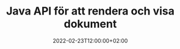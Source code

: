 ---
############################# Static ############################
layout: "product"
date: 2022-02-23T12:00:00+02:00
draft: false

lang: sv
product: "Viewer"
product_tag: "viewer"
platform: "Java"
platform_tag: "java"

############################# Head ############################
head_title: "Java Document Viewer API för PDF Word Excel HTML-bilder och e-postmeddelanden"
head_description: "Java-dokumentvisare och filrenderings-API. Lägg till PDF-visare, Word-visare, Excel-läsare, Bildvisare, HTML-visare, E-postvisare i Java-applikationer."

############################# Header ############################
title: "Java API för att rendera och visa dokument"
description: "Document Viewer Library för att utveckla Java-applikationer som naturligt renderar, visar och manipulerar dokument i flera format som stöder 170+ filformat."
button:
    enable: true
    icon: "fas fa-arrow-down"
    label: "Download Free Trial"
    link: "https://downloads.groupdocs.com/viewer/java"

############################# SubMenu ############################
submenu:
    enable: true
    
    left:
        img_alt: "GroupDocs.Viewer for Java"
        image: "https://www.groupdocs.cloud/templates/groupdocs/images/product-logos/groupdocs-viewer-java.png"
        product: "GroupDocs.Viewer"
        platform: "Java"

    middle:
        button:
            # button loop
            - link: "#overview"
              text: "Översikt"

            # button loop
            - link: "#features"
              text: "Funktioner"

            # button loop
            - link: "#support"
              text: "Stöd"

            # button loop
            - link: "https://products.groupdocs.app/viewer/total"
              text: "Live-demo"

            # button loop
            - link: "https://purchase.groupdocs.com/pricing/viewer/java"
              text: "Prissättning"

    right:
        link_download: "https://releases.groupdocs.com/viewer/java/"
        link_learn: "https://docs.groupdocs.com/viewer/java/"
        link_buy: "https://purchase.groupdocs.com"

############################# Overview ############################
overview:
    enable: true
    content: |
      GroupDocs.Viewer för Java kombinerar en kraftfull uppsättning API:er för dokumentvisare för att visa bilder och dokumentformat i dina Java-applikationer utan att behöva installera ytterligare programvara. Den rastrar dokumenten naturligt och konverterar dem till SVG+HTML+CSS för att förbättra kvaliteten på dokumentvisningen samtidigt som den levererar en sann text, högfientlig utskrift. Använd API för dokumentåtergivning – visa snabbt PDF, HTML, XML, Microsoft Office Word, Excel-kalkylblad, PowerPoint-presentationer, Outlook-e-postmeddelanden, Visio-diagram, projekt, metafiler, bilder och olika andra filformat med lätthet och färre programmeringsrisker. Det kan också visa lösenordsskyddade filer och tillåta att få dokumentrepresentation som HTML, bild eller PDF-formulär efter renderingen. Vårt filvisarbibliotek är ganska anpassningsbart, eftersom det låter dig visa hela dokumentet eller rendera det delvis för att påskynda processen. Genom GroupDocs.Viewer för Java API kan du visa sidor, specifikt cellområde i ett kalkylblad eller till och med rendera ett enskilt dokumentlager i format som PDF och CAD.  

      GroupDocs.Viewer för Java API låter dig rendera dokument med/utan anteckningar eller kommentarer för filformat som stöds. Det låter dig också lägga till anpassade teckensnittskataloger och extrahera grundläggande dokumentinformation som filtyp, tillägg, namn, PageCount, etc.  

      GroupDocs.Viewer för Java är kompatibel med alla Java-versioner och stöder populära operativsystem (Windows, Linux, macOS) som kan köra Java-runtime.
    tabs:
      enable: true
      
      ## TAB ONE ##
      tab_one:
        description: |
          Följande är en översikt över GroupDocs.Viewer för Java:
      
        right:
          enable: true
          icon: "fab fa-html5"
          title: "Översikt"
          content: |
            * Visa 170+ dokumenttyper 
            * Hämta HTML, bild, PDF-version 
            * Rotera och ändra ordning 
            * Applicera vattenstämpel 
            * Cache för snabb process 
            * Lägg till anpassade teckensnitt 
            * Tillämpa kodningsstandarder 
            * Anpassad indatahanterare 
            * Rendera med spårändringar 
            * Rendera som responsiv HTML 
            * Återge PDF- och CAD-lager 
            * Rendera skyddade filer 
      
      ## TAB TWO ##
      tab_two:
        description: |
          GroupDocs.Viewer för Java stöder alla populära dokumentfilformat inklusive: Microsoft Office, bilder, diagram och många andra.

        left:
          enable: true
          table:
            # table loop
            - title: "Microsoft Office"
              content: |
                * **Word:** DOC, DOCX, DOCM, DOT, DOTX, DOTM, RTF, TXT
                * **Excel:** XLS, XLSX, XLSM, XLSB, XLTM, XLT, XLTM, XLTX, XLAM, SXC, SpreadsheetML
                * **PowerPoint:** PPT, PPTX, PPS, PPSX, PPSM, POT, POTM, POTX, PPTM
                * **Visio:** VSD, VDX, VSS, VSSX, VSX, VST, VSTX, VTX, VSDX, VDW, VSTM, VSSM, VSDM
                * **Project:** MPP, MPT, MPX
                * **Outlook:** MSG, EML, EMLX, PST, OST
                * **OneNote:** ONE

            # table loop
            - title: "Andra format"
              content: |
                * **Sidlayoutfiler:** PDF, TEX, XPS, OXPS
                * **OpenDocument:** ODT, OTT, ODS, ODP, OTP, OTS, ODG, OTG, FODP, FODG
                * **Avgränsare-separerade värden:** CSV, TSV
                * **webb:** HTML, MHT, MHTML
                * **Metafile:** WMF, EMF, CGM, EMZ, WMZ
                * **PostScript:** PS, EPS
                * **Arkiv:** ZIP, TAR, BZ2, GZ, RAR, RAR5
                * **Olika:** OBJ, EPUB, MOBI, DjVu, XML, VCF, VCARD, NUMBERS, NSF

        right:
          enable: true
          table:
            # table loop
            - title: "Bilder, grafik & diagram"
              content: |
                * **Bilder:** BMP, GIF, JPG, PNG, TIFF, WebP, DNG, DIB
                * **Windows-ikon:** ICO
                * **Skalbar vektorgrafik:** SVG, CDR, CMX, IGS, SVGZ
                * **Jpeg2000:** JP2, J2C, J2K, JPC, JPF, JPX, JPM
                * **Adobe Photoshop:** PSD, PSB
                * **Skrivarkommandospråk:** PCL
                * **Stereolitografi (3D-utskrift):** STL
                * **Industry Foundation-klasser:** IFC
                * **Medicinsk bildbehandling:** DICOM
                * **Plotterdokument:** PLT, HPG
                * **Autodesk Design webbformat:** DWF, DWG
                * **AutoCAD-ritning:** DWT, IFC, STL, CF2
                * **ISFF-baserad DGN (V7):** DGN

            # table loop
            - title: "Programmeringsspråksformat"
              content: |
                * **C/C++/C#-filer:** C, CC, C# , CPP, CXX, CS, H, HH, M, MM
                * **Java/JavaScript-filer:** JAVA, JS, JSON, PROPERTIES
                * **Olika:** VB, PHP, SQL, PL, PY, PV, RB, RST, SASS, SCALA, SCM, SCRIPT, AS, AS3, ASM, BAT, CMAKE, CSS, DIFF, ERB, GROOVY, HAML, LESS, LOG, M, MAKE, MD, ML, MM, SH, SML, VIM, YAML

      ## TAB THREE ##
      tab_three:
        description: |
          GroupDocs.Viewer för Java stöder följande operativsystem, ramar och pakethanterare:
        
        left:
          enable: true
          table:
            # table loop
            - icon: "fab fa-windows"
              title: "Operativsystem"
              content: |
                * Microsoft Windows Server 2003 och senare 
                * Microsoft Windows XP och senare 
                * Microsoft Windows 10 och 11 
                * Linux (Ubuntu, OpenSUSE, CentOS och andra) 
                * Mac OS X 

            # table loop
            - icon: "fas fa-code"
              title: "Ramar som stöds"
              content: |
                * J2SE 8.0 (1.8) eller högre (till exempel Java 17) 

        right:
          enable: true
          table:
            # table loop
            - icon: "fas fa-cogs"
              title: "Utvecklingsmiljöer"
              content: |
                * NetBeans
                * IntelliJ IDEA
                * Eclipse

            # table loop
            - icon: "fas fa-tools"
              title: "Bygg automationsverktyg"
              content: |
                * Maven
                * Gradle

############################# Features ############################
features:
    enable: true
    title: "GroupDocs.Viewer för Java-funktioner"

    feature:
      # feature loop
      - icon: "fas fa-copy"
        content: "Viewer för HTML, PDF, bilder, Word, Excel och andra dokumentformat"

      # feature loop
      - icon: "fas fa-eye"
        content: "Rendera AutoCAD-ritningar (DWG)-filer till SVG-format"

      # feature loop
      - icon: "fas fa-bolt"
        content: "Justera bakgrundsfärgen för den konverterade filen"
      
      # feature loop
      - icon: "fas fa-file-powerpoint"
        content: "Rasterisera och konvertera dokument till SVG, HTML och CSS"

      # feature loop
      - icon: "fas fa-code"
        content: "Få HTML, bild eller PDF-representation av dokument genom rendering"

      # feature loop
      - icon: "fas fa-cloud"
        content: "Cachade versioner av dokument för att göra laddningstiden snabbare"

      # feature loop
      - icon: "fas fa-remove-format"
        content: "Konfigurera anpassade teckensnittskataloger"

      # feature loop
      - icon: "fas fa-comment-slash"
        content: "Tillämpa kodningsstandarder på Word, Excel och e-postdokument"

      # feature loop
      - icon: "fas fa-location-arrow"
        content: "Fjärrrendera dokument på FTP eller molnlagring"

      # feature loop
      - icon: "fas fa-border-all"
        content: "Ta bort eller behåll anteckningar och kommentarer under rendering"

      # feature loop
      - icon: "fas fa-wrench"
        content: "Återge dokumentsidor som separata HTML-sidor"

      # feature loop
      - icon: "fas fa-columns"
        content: "Rendera dolda bilder och sidor och använd omordning av sidor på renderat dokument"

      # feature loop
      - icon: "fas fa-file-word"
        content: "Gör omfång av sidor, specifika sidor eller alla sidor till HTML"

      # feature loop
      - icon: "fas fa-envelope"
        content: "Återge eller dölj dokumentkommentarer"

      # feature loop
      - icon: "fas fa-print"
        content: "Skapa responsiv HTML för vissa dokumentformat genom rendering"

      # feature loop
      - icon: "fas fa-file-archive"
        content: "Minska den resulterande filstorleken på renderad HTML genom att utesluta teckensnitt"

      # feature loop
      - icon: "fas fa-lock"
        content: "Ta bort kommentarer, extra blanksteg etc, för att förminska HTML och CSS"

      # feature loop
      - icon: "fas fa-file-code"
        content: "Använd källdokumentets koordinater för att läsa den innehållna texten"
      
      # feature loop
      - icon: "fas fa-fill-drip"
        content: "Visa/dölj cellkant i Excel-ark för den renderade utdata"

      # feature loop
      - icon: "fas fa-file-excel"
        content: "Återge ett specifikt antal rader på varje sida i ett Excel-ark"

      # feature loop
      - icon: "fas fa-heading"
        content: "Rendera modell och alla icke-tomma layouter eller en särskild layout av en CAD-fil"

      # feature loop
      - icon: "fas fa-project-diagram"
        content: "Rendera objekten i Outlook-datafiler (OST/PST) som PDF"

      # feature loop
      - icon: "fas fa-cube"
        content: "Kakelrendering eller rendering av koordinater för CAD-dokument som bild, HTML eller PDF"

      # feature loop
      - icon: "fab fa-uncharted"
        content: "Ställ in utskriftsbegränsningar när du renderar till PDF"

    more_feature:
      # more_feature_loop
      - title: "Effektivt och pålitligt API för visning av dokument"
        content: |
          GroupDocs.Viewer för Java API kan användas för att visa, rendera och visa dokument i mer än 150 olika filformat. Det görs på ett tillförlitligt och effektivt sätt samtidigt som innehållet och strukturen i dokumentet hålls intakt. Följande exempel visar graden av lätthet med vilken GroupDocs.Viewer för Java API renderar en DOCX-fil som en bildfil med Java:

          ```java
          // Initialize Viewer
          Viewer viewer = new Viewer("invoice.docx");
          // Create view options
          PdfViewOptions viewOptions = new PdfViewOptions();
          // Convert file to PDF and check the output in the current directory
          viewer.view(viewOptions);
          ```
      # more_feature_loop
      - title: "Utför transformationer medan du renderar dokument"
        content: "GroupDocs.Viewer för Java API erbjuder dig olika transformationsalternativ som ska tillämpas på det renderade dokumentet för en mer anpassad vy och visning. Du kan rotera sidor genom att ange vinkeln. Du kan ordningen på de renderade sidorna. Använd specifik text som vattenstämpel på renderade sidor eller bilder. Genom GroupDocs.Viewer för Java API har du också möjlighet att lägga till anpassade typsnitt till dokumentet som renderas."

      # more_feature_loop
      - title: "Arbeta med e-postbilagor"
        content: "GroupDocs.Viewer för Java API låter dig hämta specifika eller alla bilagor till ett e-postmeddelande. När du har fått de nödvändiga e-postbilagor kan du rendera dessa bifogade filer till bilder eller HTML."

############################# Support ############################
support:
    enable: true

############################# Solutions ##########################
solutions:
    enable: true
    title: "GroupDocs.Viewer erbjuder API:er för dokumentvisning för andra populära utvecklingsmiljöer"

    solution:
        # solution loop
        - img_alt: "GroupDocs.Viewer for .NET"
          image: "https://www.groupdocs.cloud/templates/groupdocs/images/product-logos/groupdocs-viewer-net.png"
          product: "GroupDocs.Viewer"
          platform: ".NET"
          link: "/viewer/net/"

############################# Back to top ##########################
back_to_top:
  enable: true
---